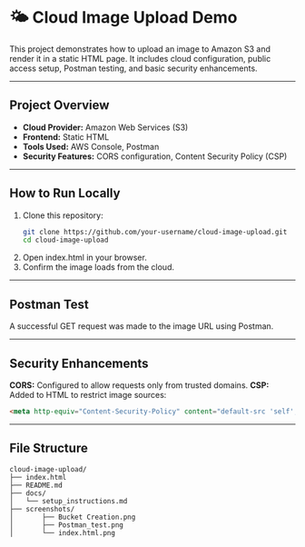 # 🌤 Cloud Image Upload Demo

This project demonstrates how to upload an image to Amazon S3 and render it in a static HTML page. It includes cloud configuration, public access setup, Postman testing, and basic security enhancements.

---

## Project Overview

- **Cloud Provider:** Amazon Web Services (S3)
- **Frontend:** Static HTML
- **Tools Used:** AWS Console, Postman
- **Security Features:** CORS configuration, Content Security Policy (CSP)

---

## How to Run Locally

1. Clone this repository:
   ```bash
   git clone https://github.com/your-username/cloud-image-upload.git
   cd cloud-image-upload
   ```
2. Open index.html in your browser.
3. Confirm the image loads from the cloud.

---

## Postman Test

A successful GET request was made to the image URL using Postman.

---

## Security Enhancements

**CORS:** Configured to allow requests only from trusted domains.
**CSP:** Added to HTML to restrict image sources:
```html
<meta http-equiv="Content-Security-Policy" content="default-src 'self'; img-src https://your-bucket-name.s3.amazonaws.com;">
```

---

## File Structure

```code
cloud-image-upload/
├── index.html
├── README.md
├── docs/
│   └── setup_instructions.md
├── screenshots/
│       ├── Bucket Creation.png
│       ├── Postman_test.png
│       └── index.html.png
```
